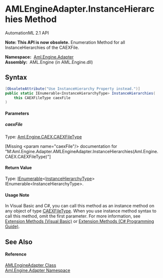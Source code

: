 AMLEngineAdapter.InstanceHierarchies Method
===========================================
AutomationML 2.1 API

**Note: This API is now obsolete.**
Enumeration Method for all InstanceHierarchies of the CAEXFile.

  **Namespace:**  [Aml.Engine.Adapter][1]  
  **Assembly:**  AML.Engine (in AML.Engine.dll)

Syntax
------

```csharp
[ObsoleteAttribute("Use InstanceHierarchy Property instead.")]
public static IEnumerable<InstanceHierarchyType> InstanceHierarchies(
	this CAEXFileType caexFile
)
```

#### Parameters

##### *caexFile*
Type: [Aml.Engine.CAEX.CAEXFileType][2]  

[Missing &lt;param name="caexFile"/> documentation for "M:Aml.Engine.Adapter.AMLEngineAdapter.InstanceHierarchies(Aml.Engine.CAEX.CAEXFileType)"]


#### Return Value
Type: [IEnumerable][3]&lt;[InstanceHierarchyType][4]>  
IEnumerable&lt;InstanceHierarchyType>.
#### Usage Note
In Visual Basic and C#, you can call this method as an instance method on any object of type [CAEXFileType][2]. When you use instance method syntax to call this method, omit the first parameter. For more information, see [Extension Methods (Visual Basic)][5] or [Extension Methods (C# Programming Guide)][6].

See Also
--------

#### Reference
[AMLEngineAdapter Class][7]  
[Aml.Engine.Adapter Namespace][1]  

[1]: ../README.md
[2]: ../../Aml.Engine.CAEX/CAEXFileType/README.md
[3]: https://docs.microsoft.com/dotnet/api/system.collections.generic.ienumerable-1
[4]: ../../Aml.Engine.CAEX/InstanceHierarchyType/README.md
[5]: https://docs.microsoft.com/dotnet/visual-basic/programming-guide/language-features/procedures/extension-methods
[6]: https://docs.microsoft.com/dotnet/csharp/programming-guide/classes-and-structs/extension-methods
[7]: README.md
[8]: https://www.automationml.org
[9]: ../../icons/logoShade.png